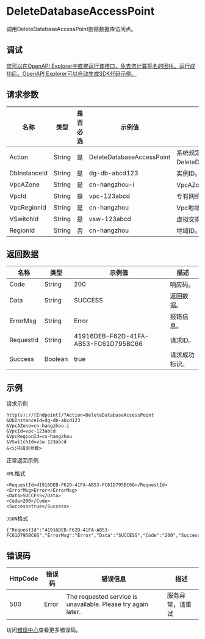 # DeleteDatabaseAccessPoint

调用DeleteDatabaseAccessPoint删除数据库访问点。

## 调试

[您可以在OpenAPI Explorer中直接运行该接口，免去您计算签名的困扰。运行成功后，OpenAPI Explorer可以自动生成SDK代码示例。](https://api.aliyun.com/#product=dg&api=DeleteDatabaseAccessPoint&type=RPC&version=2019-03-27)

## 请求参数

|名称|类型|是否必选|示例值|描述|
|--|--|----|---|--|
|Action|String|是|DeleteDatabaseAccessPoint|系统规定参数。取值：DeleteDatabaseAccessPoint。 |
|DbInstanceId|String|是|dg-db-abcd123|实例ID。 |
|VpcAZone|String|是|cn-hangzhou-i|VpcAZone。 |
|VpcId|String|是|vpc-123abcd|专有网络VpcId。 |
|VpcRegionId|String|是|cn-hangzhou|Vpc地域Id。 |
|VSwitchId|String|是|vsw-123abcd|虚拟交换机Id。 |
|RegionId|String|否|cn-hangzhou|地域ID。 |

## 返回数据

|名称|类型|示例值|描述|
|--|--|---|--|
|Code|String|200|响应码。 |
|Data|String|SUCCESS|返回数据。 |
|ErrorMsg|String|Error|报错信息。 |
|RequestId|String|41916DEB-F62D-41FA-AB53-FC61D795BC66|请求ID。 |
|Success|Boolean|true|请求成功标识。 |

## 示例

请求示例

```
http(s)://[Endpoint]/?Action=DeleteDatabaseAccessPoint
&DbInstanceId=dg-db-abcd123
&VpcAZone=cn-hangzhou-i
&VpcId=vpc-123abcd
&VpcRegionId=cn-hangzhou
&VSwitchId=vsw-123abcd
&<公共请求参数>
```

正常返回示例

`XML`格式

```
<RequestId>41916DEB-F62D-41FA-AB53-FC61D795BC66</RequestId>
<ErrorMsg>Error</ErrorMsg>
<Data>SUCCESS</Data>
<Code>200</Code>
<Success>true</Success>
```

`JSON`格式

```
{"RequestId":"41916DEB-F62D-41FA-AB53-FC61D795BC66","ErrorMsg":"Error","Data":"SUCCESS","Code":"200","Success":"true"}
```

## 错误码

|HttpCode|错误码|错误信息|描述|
|--------|---|----|--|
|500|Error|The requested service is unavailable. Please try again later.|服务异常，请重试|

访问[错误中心](https://error-center.aliyun.com/status/product/dg)查看更多错误码。

